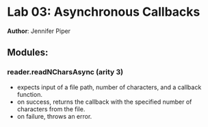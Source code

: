 # Lab 03: Asynchronous Callbacks
**Author**: Jennifer Piper

## Modules:

### reader.readNCharsAsync (arity 3)
- expects input of a file path, number of characters, and a callback function.
- on success, returns the callback with the specified number of characters from the file.
- on failure, throws an error.

